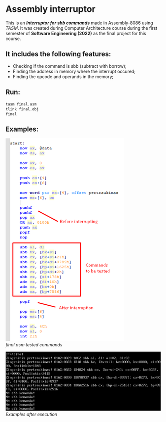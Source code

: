 # Assembly interruptor

This is an ***Interruptor for sbb commands*** made in Assembly-8086 using *TASM*. It was created during Computer Architecture course during the first semester of **Software Engineering (2022)** as the final project for this course.

## It includes the following features:
 * Checking if the command is sbb (subtract with borrow);
 * Finding the address in memory where the interrupt occured;
 * Finding the opcode and operands in the memory;

## Run:
```
tasm final.asm
tlink final.obj
final
```

## Examples:
![Screenshot](examples/examples.png) </br>
*final.asm tested commands* </br>

![Screenshot](examples/execute.png) </br>
*Examples after execution* </br>
